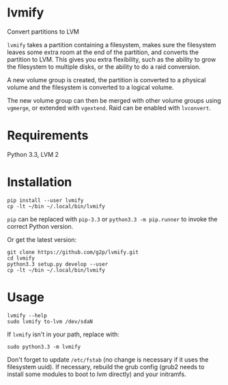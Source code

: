 # lvmify

Convert partitions to LVM

`lvmify` takes a partition containing a filesystem, makes sure the
filesystem leaves some extra room at the end of the partition, and
converts the partition to LVM. This gives you extra flexibility,
such as the ability to grow the filesystem to multiple disks, or
the ability to do a raid conversion.

A new volume group is created, the partition is converted to a physical
volume and the filesystem is converted to a logical volume.

The new volume group can then be merged with other volume groups using
`vgmerge`, or extended with `vgextend`. Raid can be enabled with
`lvconvert`.

# Requirements

Python 3.3, LVM 2

# Installation

    pip install --user lvmify
    cp -lt ~/bin ~/.local/bin/lvmify

`pip` can be replaced with `pip-3.3` or `python3.3 -m pip.runner` to
invoke the correct Python version.

Or get the latest version:

    git clone https://github.com/g2p/lvmify.git
    cd lvmify
    python3.3 setup.py develop --user
    cp -lt ~/bin ~/.local/bin/lvmify

# Usage

    lvmify --help
    sudo lvmify to-lvm /dev/sdaN

If `lvmify` isn't in your path, replace with:

    sudo python3.3 -m lvmify

Don't forget to update `/etc/fstab` (no change is necessary if it uses
the filesystem uuid). If necessary, rebuild the grub config (grub2
needs to install some modules to boot to lvm directly) and your
initramfs.

